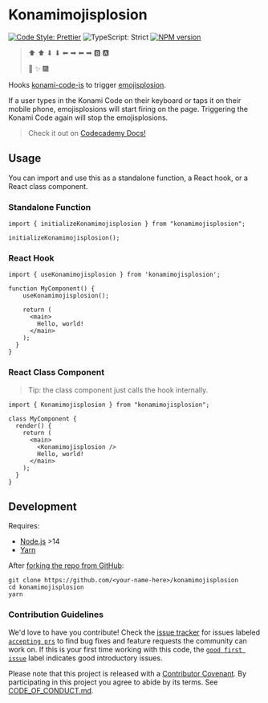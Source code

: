 # Konamimojisplosion

[![Code Style: Prettier](https://img.shields.io/badge/code_style-prettier-brightgreen.svg)](https://prettier.io)
![TypeScript: Strict](https://img.shields.io/badge/typescript-strict-brightgreen.svg)
[![NPM version](https://badge.fury.io/js/konamimojisplosion.svg)](http://badge.fury.io/js/konamimojisplosion)

> ⬆ ⬆ ⬇ ⬇ ⬅ ➡ ⬅ ➡ 🅱 🅰
>
> 🎉 ✨ 🎆

Hooks [konami-code-js](https://github.com/Haeresis/konami-code-js) to trigger [emojisplosion](https://github.com/JoshuaKGoldberg/emojisplosion).

If a user types in the Konami Code on their keyboard or taps it on their mobile phone, emojisplosions will start firing on the page.
Triggering the Konami Code again will stop the emojisplosions.

> Check it out on [Codecademy Docs!](https://codecademy.com/resources/docs)

## Usage

You can import and use this as a standalone function, a React hook, or a React class component.

### Standalone Function

```tsx
import { initializeKonamimojisplosion } from "konamimojisplosion";

initializeKonamimojisplosion();
```

### React Hook

```tsx
import { useKonamimojisplosion } from 'konamimojisplosion';

function MyComponent() {
    useKonamimojisplosion();

    return (
      <main>
        Hello, world!
      </main>
    );
  }
}
```

### React Class Component

> Tip: the class component just calls the hook internally.

```tsx
import { Konamimojisplosion } from "konamimojisplosion";

class MyComponent {
  render() {
    return (
      <main>
        <Konamimojisplosion />
        Hello, world!
      </main>
    );
  }
}
```

## Development

Requires:

- [Node.js](https://nodejs.org) >14
- [Yarn](https://yarnpkg.com/en)

After [forking the repo from GitHub](https://help.github.com/articles/fork-a-repo):

```shell
git clone https://github.com/<your-name-here>/konamimojisplosion
cd konamimojisplosion
yarn
```

### Contribution Guidelines

We'd love to have you contribute!
Check the [issue tracker](https://github.com/Codecademy/konamimojisplosion/issues) for issues labeled [`accepting prs`](https://github.com/Codecademy/konamimojisplosion/issues?utf8=%E2%9C%93&q=is%3Aissue+is%3Aopen+label%3A%22accepting+prs%22) to find bug fixes and feature requests the community can work on.
If this is your first time working with this code, the [`good first issue`](https://github.com/Codecademy/konamimojisplosion/issues?utf8=%E2%9C%93&q=is%3Aissue+is%3Aopen+label%3A%22good+first+issue%22+) label indicates good introductory issues.

Please note that this project is released with a [Contributor Covenant](https://www.contributor-covenant.org).
By participating in this project you agree to abide by its terms.
See [CODE_OF_CONDUCT.md](./CODE_OF_CONDUCT.md).
